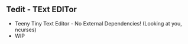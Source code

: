 ## Tedit - TExt EDITor
- Teeny Tiny Text Editor - No External Dependencies! (Looking at you, ncurses)
- WIP
